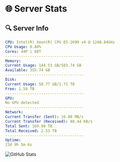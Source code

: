 # 🌐 Server Stats
## 🔍 Server Info
```yaml
CPU: Intel(R) Xeon(R) CPU E5-2699 v4 @ 1248.84GHz
CPU Usage: 0.80%
Cores: 44P | 88T
-----------------------------------
Memory:
Current Usage: 144.53 GB/503.74 GB
Available: 355.74 GB
-----------------------------------
Disk:
Current Usage: 50.77 GB/1.71 TB
Free: 1.58 TB
-----------------------------------
GPU:
No GPU detected
-----------------------------------
Network:
Current Transfer (Sent): 16.80 MB/s
Current Transfer (Received): 88.44 KB/s
Total Sent: 169.99 TB
Total Received: 2.51 TB
-----------------------------------
Uptime:
23d 9h 5m 6s
```
![GitHub Stats](https://img.shields.io/badge/Updated-2025-03-03_07:48:24-blue)